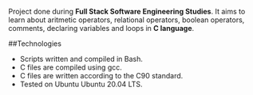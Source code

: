Project done during **Full Stack Software Engineering Studies**. It aims to learn about aritmetic operators, relational operators, boolean operators, comments, declaring variables and loops in **C language**.

##Technologies
* Scripts written and compiled in Bash.
* C files are compiled using gcc.
* C files are written according to the C90 standard.
* Tested on Ubuntu  Ubuntu 20.04 LTS.
